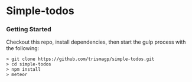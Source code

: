 # Simple-todos

### Getting Started

Checkout this repo, install dependencies, then start the gulp process with the following:

```
> git clone https://github.com/trismagp/simple-todos.git
> cd simple-todos
> npm install
> meteor
```
